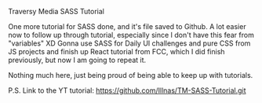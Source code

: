 Traversy Media SASS Tutorial

One more tutorial for SASS done, and it's file saved to Github. A lot easier now to follow up through tutorial, especially
since I don't have this fear from "variables" XD  Gonna use SASS for Daily UI challenges and pure CSS from JS projects
and finish up React tutorial from FCC, which I did finish previously, but now I am going to repeat it. 

Nothing much here, just being proud of being able to keep up with tutorials. 


P.S. Link to the YT tutorial:  https://github.com/Illnas/TM-SASS-Tutorial.git
